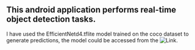 ## This android application performs real-time object detection tasks.
I have used the EfficientNetd4.tflite model trained on the coco dataset to generate predictions, the model could be accessed from the ![Link](https://tfhub.dev/tensorflow/lite-model/efficientdet/lite4/detection/metadata/2).
